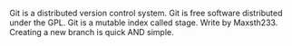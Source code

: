 Git is a distributed version control system.
Git is free software distributed under the GPL.
Git is a mutable index called stage.
Write by Maxsth233.
Creating a new branch is quick AND simple.

